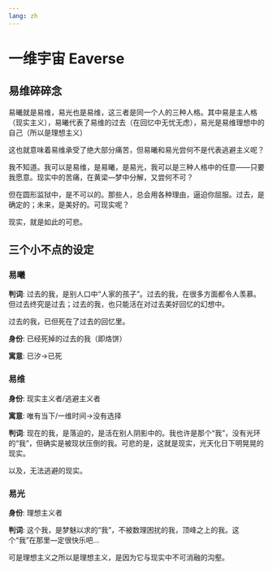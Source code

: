 ```yaml
---
lang: zh
---
```


# 一维宇宙 Eaverse

## 易维碎碎念

易曦就是易维，易光也是易维，这三者是同一个人的三种人格。其中易是主人格（现实主义），易曦代表了易维的过去（在回忆中无忧无虑），易光是易维理想中的自己（所以是理想主义）

这也就意味着易维承受了绝大部分痛苦，但易曦和易光尝何不是代表逃避主义呢？

我不知道。我可以是易维，是易曦，是易光，我可以是三种人格中的任意——只要我愿意。现实中的苦痛，在黄梁—梦中分解，又尝何不可？

但在圆形监狱中，是不可以的。那些人，总会用各种理由，逼迫你屈服。过去，是确定的；未来，是美好的。可现实呢？

现实，就是如此的可悲。

## 三个小不点的设定
### 易曦
**判词**:
过去的我，是别人口中“人家的孩子”。过去的我，在很多方面都令人羡慕。但过去终究是过去；过去的我，也只能活在对过去美好回忆的幻想中。

过去的我，已但死在了过去的回忆里。

**身份**:
已经死掉的过去的我（即烙饼）

**寓意**:
已汐->已死

### 易维
**身份**:
现实主义者/逃避主义者

**寓意**:
唯有当下/一维时间->没有选择

**判词**:
现在的我，是落迫的，是活在别人阴影中的。我也许是那个“我”，没有光环的“我”，但确实是被现状压倒的我。可悲的是，这就是现实，光天化日下明晃晃的现实。

以及，无法逃避的现实。

### 易光

**身份**:
理想主义者

**判词**:
这个我，是梦魅以求的“我”，不被数理困扰的我，顶峰之上的我。这个“我”在那里—定很快乐吧...

可是理想主义之所以是理想主义，是因为它与现实中不可消融的沟壑。
